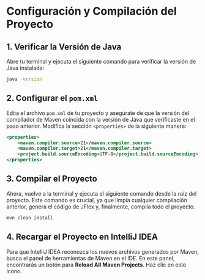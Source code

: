 # Configuración y Compilación del Proyecto

## 1. Verificar la Versión de Java
Abre tu terminal y ejecuta el siguiente comando para verificar la versión de Java instalada:

```bash
java -version
```


## 2. Configurar el `pom.xml`

Edita el archivo `pom.xml` de tu proyecto y asegúrate de que la versión del compilador de Maven coincida con la versión de Java que verificaste en el paso anterior. Modifica la sección `<properties>` de la siguiente manera:

```xml
<properties>
    <maven.compiler.source>21</maven.compiler.source>
    <maven.compiler.target>21</maven.compiler.target>
    <project.build.sourceEncoding>UTF-8</project.build.sourceEncoding>
</properties>
```

## 3. Compilar el Proyecto

Ahora, vuelve a la terminal y ejecuta el siguiente comando desde la raíz del proyecto. Este comando es crucial, ya que limpia cualquier compilación anterior, genera el código de JFlex y, finalmente, compila todo el proyecto.

```bash
mvn clean install
```

## 4. Recargar el Proyecto en IntelliJ IDEA

Para que IntelliJ IDEA reconozca los nuevos archivos generados por Maven, busca el panel de herramientas de Maven en el IDE. En este panel, encontrarás un botón para **Reload All Maven Projects**. Haz clic en este ícono.
